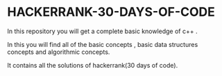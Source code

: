 # HACKERRANK-30-DAYS-OF-CODE

In this repository you will get a complete basic knowledge of c++ .

In this you will find all of the basic concepts , basic data structures concepts and algorithmic concepts.

It contains all the solutions of hackerrank(30 days of code).


